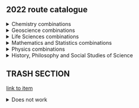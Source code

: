## 2022 route catalogue

<details>
    <summary>Chemistry combinations</summary> 
    
    <ul style="list-style-type:none">
        <li><details>
            <summary>Inorganic & Materials Chemistry</summary>
        <ul style="list-style-type:none">
            <li><a href="url"> + Physics </a></li> 
            <li><a href="url"> + History, Philosophy and Social Studies of Science </a></li>
        </ul>
        </details></li>

        <li><details>
            <summary>Physical Chemistry</summary>
         <ul style="list-style-type:none">
            <li><a href="uclnatsci.github.io/routes/ASP_PHC.pdf" target="_blank"></a> + Astrophysics </a></li>
            <li><a href="uclnatsci.github.io/routes/PHY_PHC.pdf" target="_blank"> + Physics</a></li>
            <li><a href="uclnatsci.github.io/routes/GEO_PHC.pdf" target="_blank"> + Geoscience</a></li>
            <li><a href="uclnatsci.github.io/routes/PHC_MAS.pdf" target="_blank"> + (Maths & Stats)</a></li>
            <li><a href="uclnatsci.github.io/routes/PHC_HPS.pdf" target="_blank"> + History, Philosophy and Social Studies of Science</a></li>          
        </ul>
        </details></li>

        <li><details>
            <summary>Organic Chemistry</summary>
         <ul style="list-style-type:none">
            <li><a href="uclnatsci.github.io/routes/BMS_SOC.pdf" target="_blank"> + Biomedical Sciences </a></li>
            <li><a href="uclnatsci.github.io/routes/SOC_GEE.pdf" target="_blank"> + Genetics, Evolution and Environment </a></li>
            <li><a href="uclnatsci.github.io/routes/SOC_MCB.pdf"> + Molecular and Cell Biology </a></li>
            <li><a href="uclnatsci.github.io/routes/SOC_NAP.pdf"> + Neuroscience and Psychology </a></li>
            <li><a href="uclnatsci.github.io/routes/SOC_HPS.pdf"> + History, Philosophy and Social Studies of Science </a></li>
        </ul>
        </details></li>
    </ul>
</details>

<details>
      <summary>Geoscience combinations</summary>
      <ul style="list-style-type:none">
          <li><a href="uclnatsci.github.io/routes/GEO_GEE.pdf"> + Genetics, Evolution and Environment</a></li>
          <li><a href="uclnatsci.github.io/routes/GEO_HPS.pdf"> + History, Philosophy and Social Studies of Science</a></li> 
          <li><a href="uclnatsci.github.io/routes/PHC_GEO.pdf"> + Physical Chemistry</a></li>
          <li><a href="uclnatsci.github.io/routes/ASP_GEO.pdf"> + Astrophysics</a></li>
          <li><a href="uclnatsci.github.io/routes/PHY_GEO.pdf"> + Physics</a></li>
          <li><a href="uclnatsci.github.io/routes/GEO_HPS.pdf"> + History, Philosophy and Social Studies of Science</a></li>
      </ul>
</details>

<details>
    <summary>Life Sciences combinations</summary>
 
    <ul style="list-style-type:none">
        <li><details>
            <summary>Biomedical Sciences</summary>
        <ul style="list-style-type:none">
            <li><a href="uclnatsci.github.io/routes/BMS_SOC.pdf"> + Organic Chemistry</a></li>
            <li><a href="uclnatsci.github.io/routes/BMS_MPY.pdf"> + Medical Physics</a></li>
            <li><a href="uclnatsci.github.io/routes/BMS_MAS.pdf"> + (Maths & Stats)</a></li>
            <li><a href="uclnatsci.github.io/routes/BMS_HPS.pdf"> + History, Philosophy and Social Studies of Science</a></li>
        </ul>
        </details></li>
        <li><details>
            <summary>Genetics, Evolution and Environment</summary>
        <ul style="list-style-type:none">
            <li><a href="uclnatsci.github.io/routes/SOC_GEE.pdf"> + Organic Chemistry</a></li>
            <li><a href="uclnatsci.github.io/routes/GEO_GEE.pdf"> + Geoscience</a></li>
            <li><a href="uclnatsci.github.io/routes/GEE_MAS.pdf"> + (Maths and Stats)</a></li>
            <li><a href="uclnatsci.github.io/routes/GEE_HPS.pdf"> + History, Philosophy and Social Studies of Science</a></li>
        </ul>
        </details></li>
        <li><details>
            <summary>Molecular and Cell Biology</summary>
        <ul style="list-style-type:none">
            <li><a href="uclnatsci.github.io/routes/ASP_MCB.pdf"> + Astrophysics</a></li>
            <li><a href="uclnatsci.github.io/routes/PHY_MCB.pdf"> + Physics</a></li>
            <li><a href="uclnatsci.github.io/routes/MCB_SOC.pdf"> + Organic Chemistry</a></li>
            <li><a href="uclnatsci.github.io/routes/MCB_MAS.pdf"> + (Maths & Stats)</a></li>
            <li><a href="uclnatsci.github.io/routes/MCB_HPS.pdf"> + History, Philosophy and Social Studies of Science</a></li>
        </ul>
        </details></li>
        <li><details>
            <summary>Neuroscience and Psychology</summary>
        <ul style="list-style-type:none">
            <li><a href="uclnatsci.github.io/routes/NAP_SOC.pdf"> + Organic Chemistry</a></li>
            <li><a href="uclnatsci.github.io/routes/NAP_MPY.pdf"> + Medical Physics</a></li>
            <li><a href="uclnatsci.github.io/routes/NAP_MAS.pdf"> + (Maths & Stats)</a></li>
            <li><a href="uclnatsci.github.io/routes/NAP_HPS.pdf"> + History, Philosophy and Social Studies of Science</a></li>    
        </ul>
        </details></li>
    </ul>
</details>

<details>
  <summary>Mathematics and Statistics combinations</summary>
  <ul style="list-style-type:none">
      <li><a href="uclnatsci.github.io/routes/PHC_MAS.pdf"> + Physical Chemistry</a></li>
      <li><a href="uclnatsci.github.io/routes/GEE_MAS.pdf"> + Genetics, Evolution and Environment</a></li>
      <li><a href="uclnatsci.github.io/routes/MCB_MAS.pdf"> + Molecular and Cell Biology</a></li>
      <li><a href="uclnatsci.github.io/routes/NAP_MAS.pdf">  + Neuroscience and Psychology</a></li>
      <li><a href="uclnatsci.github.io/routes/PHY_MAS.pdf"> + Physics</a></li>
      <li><a href="uclnatsci.github.io/routes/ASP_MAS.pdf"> + Astrophysics</a></li>
  </ul>
  NOTE: Maths & Stats can only be pursued as a minor stream - your other stream MUST be your major stream for year 3 (and year 4 if you stay for the MSci).

</details>

<details>
  <summary>Physics combinations</summary>
    
     <ul style="list-style-type:none">
        <li><details>
            <summary>Astrophysics</summary>     
            <ul style="list-style-type:none">
                <li><a href="uclnatsci.github.io/routes/ASP_PHC.pdf"> + Physical Chemistry</a></li>
                <li><a href="uclnatsci.github.io/routes/ASP_GEO.pdf"> + Geoscience</a></li>
                <li><a href="uclnatsci.github.io/routes/ASP_MCB.pdf"> + Molecular and Cell Biology</a></li>
                <li><a href="uclnatsci.github.io/routes/ASP_HPS.pdf"> + History, Philosophy and Social Studies of Science</a></li>
                <li><a href="uclnatsci.github.io/routes/ASP_MAS.pdf"> + (Maths & Stats)</a></li>    
            </ul>   
         </details></li>
         <li><details>
            <summary>Physics</summary>
            <ul style="list-style-type:none">
                <li><a href="uclnatsci.github.io/routes/PHY_IMC.pdf"> + Inorganic and Materials Chemistry</a></li>
                <li><a href="uclnatsci.github.io/routes/PHY_PHC.pdf"> + Physical Chemistry</a></li>
                <li><a href="uclnatsci.github.io/routes/PHY_GEO.pdf"> + Geoscience</a></li>
                <li><a href="uclnatsci.github.io/routes/PHY_MCB.pdf"> + Molecular and Cell Biology</a></li>
                <li><a href="uclnatsci.github.io/routes/PHY_MAS.pdf"> + (Maths & Stats)</a></li>
                <li><a href="uclnatsci.github.io/routes/PHY_HPS.pdf"> + History, Philosophy and Social Studies of Science</a></li>
                <li><a href="uclnatsci.github.io/routes/PHY_BMS.pdf"> + Biomedical Sciences</a></li>
                <li><a href="uclnatsci.github.io/routes/PHY_NAP.pdf"> + Neuroscience and Psychology</a></li>
                <li><a href="uclnatsci.github.io/routes/PHY_HPS.pdf"> + History, Philosophy and Social Studies of Science</a></li>  
            </ul> 
         </details></li>         
         <li><details>
            <summary>Medical Physics</summary>            
            <ul style="list-style-type:none">
                <li><a href="uclnatsci.github.io/routes/BMS_MPY.pdf"> + Biomedical Sciences</a></li>
                <li><a href="uclnatsci.github.io/routes/NAP_MPY.pdf"> + Neuroscience and Psychology</a></li>
                <li><a href="uclnatsci.github.io/routes/MPY_HPS.pdf"> + History, Philosophy and Social Studies of Science </a></li>  
            </ul> 
         </details></li>
    </ul>
</details>
         
<details>
  <summary>History, Philosophy and Social Studies of Science</summary>
  <ul style="list-style-type:none">
      <li><a href="uclnatsci.github.io/routes/IMC_HPS.pdf"> + Inorganic & Materials Chemistry</a></li>
      <li><a href="uclnatsci.github.io/routes/SOC_HPS.pdf"> + Organic Chemistry</a></li>
      <li><a href="uclnatsci.github.io/routes/PHC_HPS.pdf"> + Physical Chemistry</a></li>
      <li><a href="uclnatsci.github.io/routes/GEO_HPS.pdf"> + Geoscience</a></li>
      <li><a href="uclnatsci.github.io/routes/BMS_HPS.pdf"> + Biomedical Sciences</a></li>
      <li><a href="uclnatsci.github.io/routes/GEE_HPS.pdf"> + Genetics, Evolution and Environment</a></li>
      <li><a href="uclnatsci.github.io/routes/MCB_HPS.pdf"> + Molecular and Cell Biology</a></li>
      <li><a href="uclnatsci.github.io/routes/NAP_HPS.pdf"> + Neuroscience and Psychology</a></li>
      <li><a href="uclnatsci.github.io/routes/ASP_HPS.pdf"> + Astrophysics</a></li>
      <li><a href="uclnatsci.github.io/routes/PHY_HPS.pdf"> + Physics</a></li>
      <li><a href="uclnatsci.github.io/routes/MPY_HPS.pdf"> + Medical Physics</a></li>
   </ul>
  
</details>



## TRASH SECTION

[link to item](#CHM)
<div id="CHM"></div>
<details><summary>Does not work</summary>

  Your content here...  
  
  > markup like blockquotes should even work on github!  
  
  more content here...
  
  [hi](https://hello.ca) 

</details>
